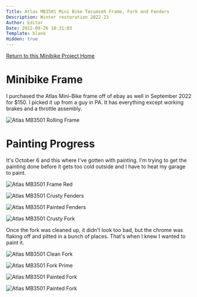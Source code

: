 ```yaml
---
Title: Atlas MB3501 Mini Bike Tecumseh Frame, Fork and Fenders
Description: Winter restoration 2022-23
Author: Editor
Date: 2022-09-26 10:31:03
Template: blank
Hidden: true
---
```


[Return to this Minibike Project Home](..)

# Minibike Frame
I purchased the Atlas Mini-Bike frame off of ebay as well in September 2022 for $150. I picked it up from a guy in PA. It has everything except working brakes and a throttle assembly.

![Atlas MB3501 Rolling Frame](%assets_url%/minibike-atlas-rolling-frame.png)

# Painting Progress
It's October 6 and this where I've gotten with painting. I'm trying to get the painting done before it gets too cold outside and I have to heat my garage to paint.

![Atlas MB3501 Frame Red](%assets_url%/atlas-frame-red.jpg)

![Atlas MB3501 Crusty Fenders](%assets_url%/atlas-crusty-fenders.jpg)

![Atlas MB3501 Painted Fenders](%assets_url%/atlas-fenders-painted.jpg)

![Atlas MB3501 Crusty Fork](%assets_url%/atlas-crusty-fork.jpg)

Once the fork was cleaned up, it didn't look too bad, but the chrome was flaking off and pitted in a bunch of places. That's when I knew I wanted to paint it.

![Atlas MB3501 Clean Fork](%assets_url%/atlas-fork-clean.jpg)

![Atlas MB3501 Fork Prime](%assets_url%/atlas-front-fork-primed.jpg)

![Atlas MB3501 Painted Fork](%assets_url%/20221028-minibike-fork-painted.png)

![Atlas MB3501 Painted Fork](%assets_url%/20221028-minibike-fork-rear-painted.png)